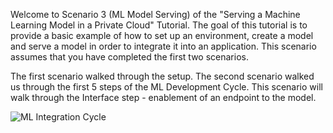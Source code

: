 Welcome to Scenario 3 (ML Model Serving) of the "Serving a Machine Learning Model in a Private Cloud" Tutorial.
The goal of this tutorial is to provide a basic example of how to set up an environment, create a model and serve a model in order to integrate it into an application.  This scenario assumes that you have completed the first two scenarios.

The first scenario walked through the setup.
The second scenario walked us through the first 5 steps of the ML Development Cycle.
This scenario will walk through the Interface step - enablement of an endpoint to the model. 

![ML Integration Cycle](ml-cycle-2.jpg)  



 


